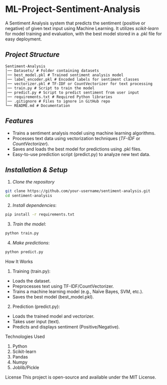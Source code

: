 # ML-Project-Sentiment-Analysis
A Sentiment Analysis system that predicts the sentiment (positive or negative) of given text input using Machine Learning. It utilizes *scikit-learn* for model training and evaluation, with the best model stored in a .pkl file for easy deployment.

## *Project Structure*  
```
Sentiment-Analysis 
│── Datasets/ # Folder containing datasets 
│── best_model.pkl # Trained sentiment analysis model 
│── label_encoder.pkl # Encoded labels for sentiment classes 
│── vectorizer.pkl # TF-IDF or CountVectorizer for text processing
│── train.py # Script to train the model 
│── predict.py # Script to predict sentiment from user input 
│── requirements.txt # Required Python libraries 
│── .gitignore # Files to ignore in GitHub repo 
└── README.md # Documentation
```

## *Features*  
 - Trains a sentiment analysis model using machine learning algorithms.  
 - Processes text data using vectorization techniques (*TF-IDF* or *CountVectorizer*).  
 - Saves and loads the best model for predictions using .pkl files.  
 - Easy-to-use prediction script (predict.py) to analyze new text data.  

## *Installation & Setup*  

1. *Clone the repository*  
```bash
git clone https://github.com/your-username/sentiment-analysis.git
cd sentiment-analysis
```
2. *Install dependencies*:
```bash
pip install -r requirements.txt
```
3. *Train the model*:
```bash
python train.py
```
4. *Make predictions*:
```bash
python predict.py
```
How It Works
1. Training (train.py):

- Loads the dataset.
- Preprocesses text using TF-IDF/CountVectorizer.
- Trains a machine learning model (e.g., Naïve Bayes, SVM, etc.).
- Saves the best model (best_model.pkl).

2. Prediction (predict.py):

- Loads the trained model and vectorizer.
- Takes user input (text).
- Predicts and displays sentiment (Positive/Negative).


Technologies Used
1. Python 
2. Scikit-learn 
3. Pandas 
4. Numpy 
5. Joblib/Pickle 

License
This project is open-source and available under the MIT License.
